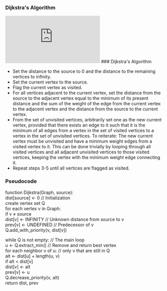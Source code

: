 ### Dijkstra's Algorithm
<iframe src="https://www.youtube.com/embed/cbPHkqTP2KM" frameborder="0" allow="autoplay; encrypted-media" allowfullscreen></iframe>
### Dijkstra's Algorithm

   - Set the distance to the source to 0 and the distance to the remaining vertices to infinity.
   - Set the current vertex to the source.
   - Flag the current vertex as visited.
   - For all vertices adjacent to the current vertex, set the distance from the source to the adjacent vertex equal to the minimum of its present distance and the sum of the weight of the edge from the current vertex to the adjacent vertex and the distance from the source to the current vertex.
   - From the set of unvisited vertices, arbitrarily set one as the new current vertex, provided that there exists an edge to it such that it is the minimum of all edges from a vertex in the set of visited vertices to a vertex in the set of unvisited vertices. To reiterate: The new current vertex must be unvisited and have a minimum weight edges from a visited vertex to it. This can be done trivially by looping through all visited vertices and all adjacent unvisited vertices to those visited vertices, keeping the vertex with the minimum weight edge connecting it.
   - Repeat steps 3-5 until all vertices are flagged as visited.

### Pseudocode

function Dijkstra(Graph, source):<br>
dist[source] ← 0                           // Initialization<br>
create vertex set Q<br>
for each vertex v in Graph:           <br>
if v ≠ source<br>
dist[v] ← INFINITY                 // Unknown distance from source to v<br>
prev[v] ← UNDEFINED                    // Predecessor of v<br>
Q.add_with_priority(v, dist[v])<br>
			
while Q is not empty:                      // The main loop<br>
u ← Q.extract_min()                    // Remove and return best vertex<br>
for each neighbor v of u:       // only v that are still in Q<br>
alt ← dist[u] + length(u, v) <br>
if alt < dist[v]<br>
dist[v] ← alt<br>
prev[v] ← u<br>
Q.decrease_priority(v, alt)<br>
return dist, prev<br>
							
